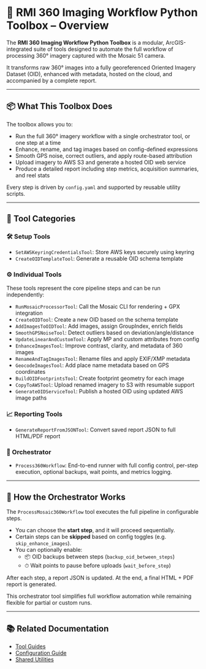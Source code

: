 
# 🧰 RMI 360 Imaging Workflow Python Toolbox – Overview

The **RMI 360 Imaging Workflow Python Toolbox** is a modular, ArcGIS-integrated suite of tools designed to automate the 
full workflow of processing 360° imagery captured with the Mosaic 51 camera.

It transforms raw 360° images into a fully georeferenced Oriented Imagery Dataset (OID), enhanced with metadata, hosted 
on the cloud, and accompanied by a complete report.

---

## 📦 What This Toolbox Does

The toolbox allows you to:

- Run the full 360° imagery workflow with a single orchestrator tool, or one step at a time
- Enhance, rename, and tag images based on config-defined expressions
- Smooth GPS noise, correct outliers, and apply route-based attribution
- Upload imagery to AWS S3 and generate a hosted OID web service
- Produce a detailed report including step metrics, acquisition summaries, and reel stats

Every step is driven by `config.yaml` and supported by reusable utility scripts.

---

## 📂 Tool Categories

### 🛠 Setup Tools
- `SetAWSKeyringCredentialsTool`: Store AWS keys securely using keyring
- `CreateOIDTemplateTool`: Generate a reusable OID schema template

### ⚙️ Individual Tools
These tools represent the core pipeline steps and can be run independently:

- `RunMosaicProcessorTool`: Call the Mosaic CLI for rendering + GPX integration
- `CreateOIDTool`: Create a new OID based on the schema template
- `AddImagesToOIDTool`: Add images, assign GroupIndex, enrich fields
- `SmoothGPSNoiseTool`: Detect outliers based on deviation/angle/distance
- `UpdateLinearAndCustomTool`: Apply MP and custom attributes from config
- `EnhanceImagesTool`: Improve contrast, clarity, and metadata of 360 images
- `RenameAndTagImagesTool`: Rename files and apply EXIF/XMP metadata
- `GeocodeImagesTool`: Add place name metadata based on GPS coordinates
- `BuildOIDFootprintsTool`: Create footprint geometry for each image
- `CopyToAWSTool`: Upload renamed imagery to S3 with resumable support
- `GenerateOIDServiceTool`: Publish a hosted OID using updated AWS image paths

### 📈 Reporting Tools
- `GenerateReportFromJSONTool`: Convert saved report JSON to full HTML/PDF report

### 🚀 Orchestrator
- `Process360Workflow`: End-to-end runner with full config control, per-step execution, optional backups, wait points, and metrics logging.

---

## 🔄 How the Orchestrator Works

The `ProcessMosaic360Workflow` tool executes the full pipeline in configurable steps.

- You can choose the **start step**, and it will proceed sequentially.
- Certain steps can be **skipped** based on config toggles (e.g. `skip_enhance_images`).
- You can optionally enable:
  - 📦 OID backups between steps (`backup_oid_between_steps`)
  - ⏱ Wait points to pause before uploads (`wait_before_step`)

After each step, a report JSON is updated. At the end, a final HTML + PDF report is generated.

This orchestrator tool simplifies full workflow automation while remaining flexible for partial or custom runs.

---

## 📚 Related Documentation

- [Tool Guides](./TOOL_GUIDES.md)
- [Configuration Guide](./CONFIG_GUIDE.md)
- [Shared Utilities](./UTILITIES.md)

